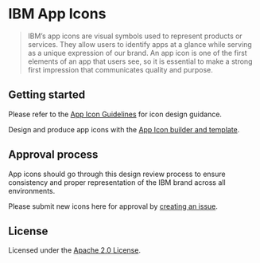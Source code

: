 # IBM App Icons

> IBM’s app icons are visual symbols used to represent products or services. They allow users to identify apps at a glance while serving as a unique expression of our brand. An app icon is one of the first elements of an app that users see, so it is essential to make a strong first impression that communicates quality and purpose.

## Getting started

Please refer to the [App Icon Guidelines](www.ibm.com/design/language/elements/app-icons) for icon design guidance.

Design and produce app icons with the [App Icon builder and template](https://github.com/IBM/carbon-elements/tree/master/packages/app-icons/app-icon-template).

## Approval process

App icons should go through this design review process to ensure consistency and proper representation of the IBM brand across all environments. 

Please submit new icons here for approval by [creating an issue](https://github.com/IBM/carbon-elements/issues/new?template=app-icon-approval-request.md). 

## License

Licensed under the [Apache 2.0 License](/LICENSE).
